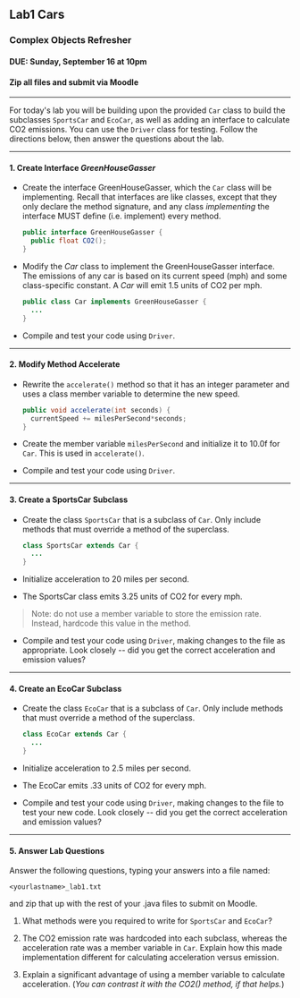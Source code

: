 ## Lab1 Cars
### Complex Objects Refresher
#### DUE: Sunday, September 16 at 10pm
#### Zip all files and submit via Moodle

<hr>

For today's lab you will be building upon the provided `Car` class to build the subclasses `SportsCar` and `EcoCar`, as well as adding an interface to calculate CO2 emissions. You can use the `Driver` class for testing. Follow the directions below, then answer the questions about the lab.

<hr>

#### 1. Create Interface _GreenHouseGasser_

- Create the interface GreenHouseGasser, which the `Car` class will be implementing. Recall that interfaces are like classes, except that they only declare the method signature, and any class _implementing_ the interface MUST define (i.e. implement) every method.

  ```java
  public interface GreenHouseGasser {
    public float CO2();
  }
  ```

- Modify the _Car_ class to implement the GreenHouseGasser interface. The emissions of any car is based on its current speed (mph) and some class-specific constant. A _Car_ will emit 1.5 units of CO2 per mph.

  ```java
  public class Car implements GreenHouseGasser {
    ...
  }
  ```

- Compile and test your code using `Driver`.

<hr>

#### 2. Modify Method Accelerate

- Rewrite the `accelerate()` method so that it has an integer parameter and uses a class member variable to determine the new speed.

  ```java
  public void accelerate(int seconds) {
    currentSpeed += milesPerSecond*seconds;
  }
  ```

- Create the member variable `milesPerSecond` and initialize it to 10.0f for `Car`. This is used in `accelerate()`.

- Compile and test your code using `Driver`.

<hr>

#### 3. Create a SportsCar Subclass

- Create the class `SportsCar` that is a subclass of `Car`. Only include methods that must override a method of the superclass.

  ```java
  class SportsCar extends Car {
    ...
  }
  ```

- Initialize acceleration to 20 miles per second.

- The SportsCar class emits 3.25 units of CO2 for every mph.

> Note: do not use a member variable to store the emission rate. Instead, hardcode this value in the method.

- Compile and test your code using `Driver`, making changes to the file as appropriate. Look closely -- did you get the correct acceleration and emission values?

<hr>

#### 4. Create an EcoCar Subclass

- Create the class `EcoCar` that is a subclass of `Car`. Only include methods that must override a method of the superclass.

  ```java
  class EcoCar extends Car {
    ...
  }
  ```

- Initialize acceleration to 2.5 miles per second.

- The EcoCar emits .33 units of CO2 for every mph.

- Compile and test your code using `Driver`, making changes to the file to test your new code. Look closely -- did you get the correct acceleration and emission values?

<hr>

#### 5. Answer Lab Questions

Answer the following questions, typing your answers into a file named:
  ```
  <yourlastname>_lab1.txt
  ```
and zip that up with the rest of your .java files to submit on Moodle.

1. What methods were you required to write for `SportsCar` and `EcoCar`?

2. The CO2 emission rate was hardcoded into each subclass, whereas the acceleration rate was a member variable in `Car`. Explain how this made implementation different for calculating acceleration versus emission.

3. Explain a significant advantage of using a member variable to calculate acceleration. (_You can contrast it with the CO2() method, if that helps._)
